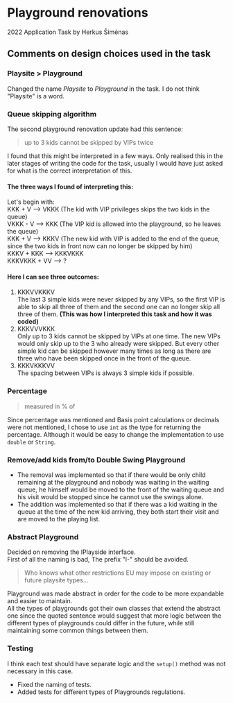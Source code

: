 # Playground renovations
2022 Application Task by Herkus Šimėnas

## Comments on design choices used in the task

### Playsite > Playground
Changed the name *Playsite* to *Playground* in the task. I do not think "Playsite" is a word.

### Queue skipping algorithm
The second playground renovation update had this sentence:
> up to 3 kids cannot be skipped by VIPs twice

I found that this might be interpreted in a few ways.
Only realised this in the later stages of writing the code for the task, usually I would have just asked for what is the correct interpretation of this.

#### The three ways I found of interpreting this:
Let's begin with:  
KKK + V ⟶ VKKK (The kid with VIP privileges skips the two kids in the queue)  
VKKK - V ⟶ KKK (The VIP kid is allowed into the playground, so he leaves the queue)  
KKK + V ⟶ KKKV (The new kid with VIP is added to the end of the queue, since the two kids in front now can no longer be skipped by him)  
KKKV + KKK ⟶ KKKVKKK  
KKKVKKK + VV ⟶ ?

#### Here I can see three outcomes:
1. KKKVVKKKV  
The last 3 simple kids were never skipped by any VIPs, so the first VIP is able to skip all three of them and the second one can no longer skip all three of them. **(This was how I interpreted this task and how it was coded)**
2. KKKVVVKKK  
Only up to 3 kids cannot be skipped by VIPs at one time. The new VIPs would only skip up to the 3 who already were skipped. But every other simple kid can be skipped however many times as long as there are three who have been skipped once in the front of the queue.
3. KKKVKKKVV  
The spacing between VIPs is always 3 simple kids if possible.

### Percentage
> measured in % of

Since percentage was mentioned and Basis point calculations or decimals were not mentioned, I chose to use `int` as the type for returning the percentage.
Although it would be easy to change the implementation to use `double` or `String`.

### Remove/add kids from/to Double Swing Playground
* The removal was implemented so that if there would be only child remaining at the playground and nobody was waiting in the waiting queue, he himself would be moved to the front of the waiting queue and his visit would be stopped since he cannot use the swings alone.
* The addition was implemented so that if there was a kid waiting in the queue at the time of the new kid arriving, they both start their visit and are moved to the playing list.

### Abstract Playground
Decided on removing the IPlayside interface.  
First of all the naming is bad, The prefix "I-" should be avoided.
> Who knows what other restrictions EU may impose on existing or future playsite types...

Playground was made abstract in order for the code to be more expandable and easier to maintain.  
All the types of playgrounds got their own classes that extend the abstract one since the quoted sentence would suggest that more logic between the different types of playgrounds could differ in the future, while still maintaining some common things between them.


### Testing
I think each test should have separate logic and the `setup()` method was not necessary in this case.  
* Fixed the naming of tests.
* Added tests for different types of Playgrounds regulations.

